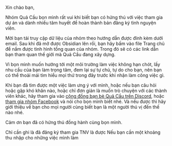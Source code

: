Xin chào bạn, 

Nhóm Quả Cầu bọn mình rất vui khi biết bạn có hứng thú với việc tham gia dự án và dành nhiều tâm huyết để hoàn thành bản đăng ký tình nguyện viên. 

Mời bạn tải truy cập dữ liệu của nhóm theo hướng dẫn được đính kèm dưới email. Sau khi đã mở được Obsidian lên rồi, bạn hãy bấm vào file Trang chủ để nắm được tình hình tổng quan của nhóm. Trong đó sẽ có các link dẫn bạn tham quan thế giới mà Quả Cầu đang xây dựng.

Vì bọn mình muốn hướng tới một môi trường làm việc không hạn chót, lấy nhu cầu của bạn làm trọng tâm, đem lại sự tự chủ, tự do cho bạn, nên bạn có thể thoải mái tìm hiểu mọi thứ trong đây trước khi nhận làm công việc gì.

Khi bạn đã tìm được một việc làm ưng ý với mình, hoặc nếu bạn câu hỏi hoặc gặp khó khăn nào, hoặc chỉ đơn giản là muốn trò chuyện với các thành viên khác, hãy tham gia vào [cộng đồng bạn bè Quả Cầu trên Discord](https://discord.gg/jWTk4EHFK2), hoặc [tham gia nhóm Facebook](https://www.facebook.com/groups/thaydoiniemtintieucuc/) và nói cho bọn mình biết nhé. Và nếu được thì hãy giới thiệu về bạn cho mọi người cùng biết bạn là một người thú vị đến thế nào nhé.

Cảm ơn bạn đã có hứng thú đồng hành cùng bọn mình.




Chỉ cần ghi là đã đăng ký tham gia TNV là được
Nếu bạn cần một khoảng thu nhập cho những việc mình làm


